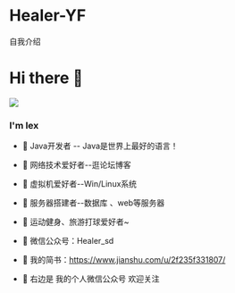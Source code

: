 # Healer-YF
自我介绍
<!--
**lexsaints/lexsaints** is a ✨ _special_ ✨ repository because its `README.md` (this file) appears on your GitHub profile.
-->
# Hi there 👋
<!--<img align="right" alt="微信公众号" src="https://i.loli.net/2021/01/07/vRpJ4VuWLO6PFqr.jpg">-->
<a align="right" href="https://sm.ms/image/vRpJ4VuWLO6PFqr" target="_blank"><img src="https://i.loli.net/2021/01/07/vRpJ4VuWLO6PFqr.jpg" ></a>
 
### I'm lex
- 🌱 Java开发者 -- Java是世界上最好的语言！
- 🌱 网络技术爱好者--逛论坛博客
- 🌱 虚拟机爱好者--Win/Linux系统 
- 🌱 服务器搭建者--数据库 、web等服务器 
- 🌱 运动健身、旅游打球爱好者~
- 🌱 微信公众号：Healer_sd
 
- 💬 我的简书：https://www.jianshu.com/u/2f235f331807/
- 💬 右边是 我的个人微信公众号 欢迎关注
